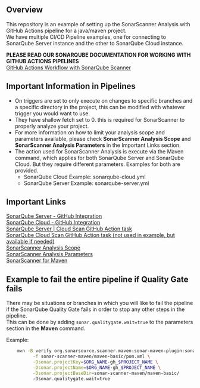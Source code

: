 ## Overview

This repository is an example of setting up the SonarScanner Analysis with GitHub Actions pipeline for a java/maven project.  
We have multiple CI/CD Pipeline examples, one for connecting to SonarQube Server instance and the other to SonarQube Cloud instance.   

__**PLEASE READ OUR SONARQUBE DOCUMENTATION FOR WORKING WITH GITHUB ACTIONS PIPELINES**__  
[GitHub Actions Workflow with SonarQube Scanner](https://docs.sonarsource.com/sonarqube-server/latest/devops-platform-integration/github-integration/adding-analysis-to-github-actions-workflow/)  

## Important Information in Pipelines
- On triggers are set to only execute on changes to specific branches and a specific directory in the project, this can be modified with whatever trigger you would want to use.
- They have shallow fetch set to 0. this is required for SonarScanner to properly analyze your project.  
- For more information on how to limit your analysis scope and parameters available, please check **SonarScanner Analysis Scope** and **SonarScanner Analysis Parameters** in the Important Links section.
- The action used for SonarScanner Analysis is execute via the Maven command, which applies for both SonarQube Server and SonarQube Cloud. But they require different parameters. Examples for both are provided.
    - SonarQube Cloud Example: sonarqube-cloud.yml  
    - SonarQube Server Example: sonarqube-server.yml 

## Important Links
[SonarQube Server - GitHub Integration](https://docs.sonarsource.com/sonarqube-server/latest/devops-platform-integration/github-integration/introduction/)  
[SonarQube Cloud - GitHub Integration](https://docs.sonarsource.com/sonarqube-cloud/getting-started/github/)  
[SonarQube Server | Cloud Scan GitHub Action task](https://github.com/marketplace/actions/official-sonarqube-scan)  
[SonarQube Cloud Scan GitHub Action task (not used in example, but available if needed)](https://github.com/marketplace/actions/sonarqube-cloud-scan)  
[SonarScanner Analysis Scope](https://docs.sonarsource.com/sonarqube-server/latest/project-administration/analysis-scope/)  
[SonarScanner Analysis Parameters](https://docs.sonarsource.com/sonarqube-server/latest/analyzing-source-code/analysis-parameters/)   
[SonarScanner for Maven](https://docs.sonarsource.com/sonarqube-server/latest/analyzing-source-code/scanners/sonarscanner-for-maven/)   

## Example to fail the entire pipeline if Quality Gate fails
There may be situations or branches in which you will like to fail the pipeline if the SonarQube Quality Gate fails in order to stop any other steps in the pipeline.  
This can be done by adding `sonar.qualitygate.wait=true` 
to the parameters section in the **Maven** command.  

Example:
``` sh
    mvn -B verify org.sonarsource.scanner.maven:sonar-maven-plugin:sonar -X \
          -f sonar-scanner-maven/maven-basic/pom.xml \
          -Dsonar.projectKey=$ORG_NAME-gh_$PROJECT_NAME \
          -Dsonar.projectName=$ORG_NAME-gh_$PROJECT_NAME \
          -Dsonar.projectBaseDir=sonar-scanner-maven/maven-basic/ 
          -Dsonar.qualitygate.wait=true
```